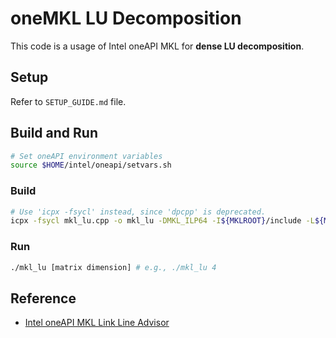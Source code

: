 # oneMKL LU Decomposition
This code is a usage of Intel oneAPI MKL for **dense LU decomposition**.

## Setup
Refer to `SETUP_GUIDE.md` file.

## Build and Run
```bash
# Set oneAPI environment variables
source $HOME/intel/oneapi/setvars.sh
```

### Build
```bash
# Use 'icpx -fsycl' instead, since 'dpcpp' is deprecated. 
icpx -fsycl mkl_lu.cpp -o mkl_lu -DMKL_ILP64 -I${MKLROOT}/include -L${MKLROOT}/lib/intel64 -lmkl_sycl -lmkl_intel_ilp64 -lmkl_tbb_thread -lmkl_core -lsycl -lOpenCL -lpthread -lm -ldl
```

### Run
```bash
./mkl_lu [matrix dimension] # e.g., ./mkl_lu 4
```

## Reference
- [Intel oneAPI MKL Link Line Advisor](https://www.intel.com/content/www/us/en/developer/tools/oneapi/onemkl-link-line-advisor.html)